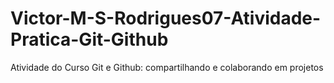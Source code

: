 # Victor-M-S-Rodrigues07-Atividade-Pratica-Git-Github
Atividade do Curso Git e Github: compartilhando e colaborando em projetos
